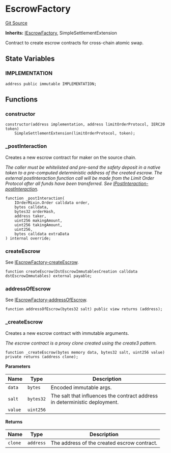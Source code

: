 # EscrowFactory
[Git Source](https://github.com/1inch/cross-chain-swap/blob/40ee0298e9d149b252571265df4978f25f912e2a/contracts/EscrowFactory.sol)

**Inherits:**
[IEscrowFactory](/contracts/interfaces/IEscrowFactory.sol/interface.IEscrowFactory.md), SimpleSettlementExtension

Contract to create escrow contracts for cross-chain atomic swap.


## State Variables
### IMPLEMENTATION

```solidity
address public immutable IMPLEMENTATION;
```


## Functions
### constructor


```solidity
constructor(address implementation, address limitOrderProtocol, IERC20 token)
    SimpleSettlementExtension(limitOrderProtocol, token);
```

### _postInteraction

Creates a new escrow contract for maker on the source chain.

*The caller must be whitelisted and pre-send the safety deposit in a native token
to a pre-computed deterministic address of the created escrow.
The external postInteraction function call will be made from the Limit Order Protocol
after all funds have been transferred. See [IPostInteraction-postInteraction](/lib/limit-order-protocol/contracts/mocks/InteractionMock.sol/contract.InteractionMock.md#postinteraction).*


```solidity
function _postInteraction(
    IOrderMixin.Order calldata order,
    bytes calldata,
    bytes32 orderHash,
    address taker,
    uint256 makingAmount,
    uint256 takingAmount,
    uint256,
    bytes calldata extraData
) internal override;
```

### createEscrow

See [IEscrowFactory-createEscrow](/contracts/interfaces/IEscrowFactory.sol/interface.IEscrowFactory.md#createescrow).


```solidity
function createEscrow(DstEscrowImmutablesCreation calldata dstEscrowImmutables) external payable;
```

### addressOfEscrow

See [IEscrowFactory-addressOfEscrow](/contracts/interfaces/IEscrowFactory.sol/interface.IEscrowFactory.md#addressofescrow).


```solidity
function addressOfEscrow(bytes32 salt) public view returns (address);
```

### _createEscrow

Creates a new escrow contract with immutable arguments.

*The escrow contract is a proxy clone created using the create3 pattern.*


```solidity
function _createEscrow(bytes memory data, bytes32 salt, uint256 value) private returns (address clone);
```
**Parameters**

|Name|Type|Description|
|----|----|-----------|
|`data`|`bytes`|Encoded immutable args.|
|`salt`|`bytes32`|The salt that influences the contract address in deterministic deployment.|
|`value`|`uint256`||

**Returns**

|Name|Type|Description|
|----|----|-----------|
|`clone`|`address`|The address of the created escrow contract.|



